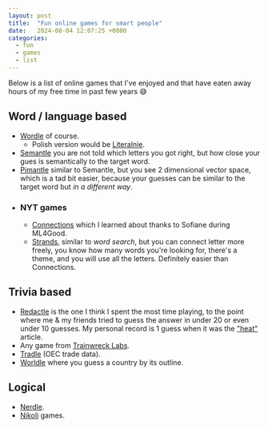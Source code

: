 ```yaml
---
layout: post
title:  "Fun online games for smart people"
date:   2024-08-04 12:07:25 +0000
categories:
  - fun
  - games
  - list
---
```

Below is a list of online games that I've enjoyed and that have eaten away hours of my free time in past few years 😅

## Word / language based
- [Wordle](https://wordlegame.org/) of course.
  - Polish version would be [Literalnie](https://literalnie.fun/).
- [Semantle](https://semantle.com/) you are not told which letters you got right, but how close your gues is semantically to the target word.
- [Pimantle](https://semantle.pimanrul.es/) similar to Semantle, but you see 2 dimensional vector space, which is a tad bit easier, because your guesses can be similar to the target word but *in a different way*.
- ### NYT games
	- [Connections](https://www.nytimes.com/games/connections) which I learned about thanks to Sofiane during ML4Good.
	- [Strands](https://www.nytimes.com/games/strands), similar to *word search*, but you can connect letter more freely, you know how many words you're looking for, there's a theme, and you will use all the letters. Definitely easier than Connections.

## Trivia based
- [Redactle](https://redactle.anybrowser.org/) is the one I think I spent the most time playing, to the point where me & my friends tried to guess the answer in under 20 or even under 10 guesses. My personal record is 1 guess when it was the ["heat"](https://en.wikipedia.org/wiki/Heat) article.
- Any game from [Trainwreck Labs](https://trainwrecklabs.com/).
- [Tradle](https://oec.world/en/games/tradle) (OEC trade data).
- [Worldle](https://worldle.teuteuf.fr/) where you guess a country by its outline.

## Logical
- [Nerdle](https://nerdlegame.com/). 
- [Nikoli](https://nikoli.co.jp) games.

